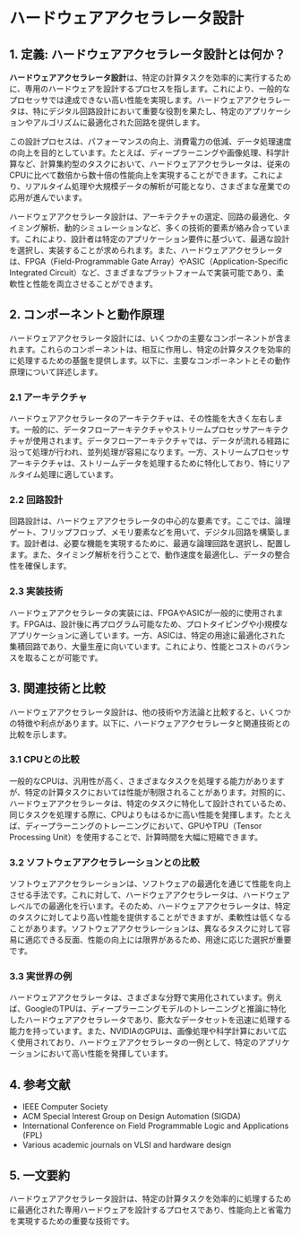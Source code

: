 # ハードウェアアクセラレータ設計

## 1. 定義: **ハードウェアアクセラレータ設計**とは何か？
**ハードウェアアクセラレータ設計**は、特定の計算タスクを効率的に実行するために、専用のハードウェアを設計するプロセスを指します。これにより、一般的なプロセッサでは達成できない高い性能を実現します。ハードウェアアクセラレータは、特にデジタル回路設計において重要な役割を果たし、特定のアプリケーションやアルゴリズムに最適化された回路を提供します。

この設計プロセスは、パフォーマンスの向上、消費電力の低減、データ処理速度の向上を目的としています。たとえば、ディープラーニングや画像処理、科学計算など、計算集約型のタスクにおいて、ハードウェアアクセラレータは、従来のCPUに比べて数倍から数十倍の性能向上を実現することができます。これにより、リアルタイム処理や大規模データの解析が可能となり、さまざまな産業での応用が進んでいます。

ハードウェアアクセラレータ設計は、アーキテクチャの選定、回路の最適化、タイミング解析、動的シミュレーションなど、多くの技術的要素が絡み合っています。これにより、設計者は特定のアプリケーション要件に基づいて、最適な設計を選択し、実装することが求められます。また、ハードウェアアクセラレータは、FPGA（Field-Programmable Gate Array）やASIC（Application-Specific Integrated Circuit）など、さまざまなプラットフォームで実装可能であり、柔軟性と性能を両立させることができます。

## 2. コンポーネントと動作原理
ハードウェアアクセラレータ設計には、いくつかの主要なコンポーネントが含まれます。これらのコンポーネントは、相互に作用し、特定の計算タスクを効率的に処理するための基盤を提供します。以下に、主要なコンポーネントとその動作原理について詳述します。

### 2.1 アーキテクチャ
ハードウェアアクセラレータのアーキテクチャは、その性能を大きく左右します。一般的に、データフローアーキテクチャやストリームプロセッサアーキテクチャが使用されます。データフローアーキテクチャでは、データが流れる経路に沿って処理が行われ、並列処理が容易になります。一方、ストリームプロセッサアーキテクチャは、ストリームデータを処理するために特化しており、特にリアルタイム処理に適しています。

### 2.2 回路設計
回路設計は、ハードウェアアクセラレータの中心的な要素です。ここでは、論理ゲート、フリップフロップ、メモリ要素などを用いて、デジタル回路を構築します。設計者は、必要な機能を実現するために、最適な論理回路を選択し、配置します。また、タイミング解析を行うことで、動作速度を最適化し、データの整合性を確保します。

### 2.3 実装技術
ハードウェアアクセラレータの実装には、FPGAやASICが一般的に使用されます。FPGAは、設計後に再プログラム可能なため、プロトタイピングや小規模なアプリケーションに適しています。一方、ASICは、特定の用途に最適化された集積回路であり、大量生産に向いています。これにより、性能とコストのバランスを取ることが可能です。

## 3. 関連技術と比較
ハードウェアアクセラレータ設計は、他の技術や方法論と比較すると、いくつかの特徴や利点があります。以下に、ハードウェアアクセラレータと関連技術との比較を示します。

### 3.1 CPUとの比較
一般的なCPUは、汎用性が高く、さまざまなタスクを処理する能力がありますが、特定の計算タスクにおいては性能が制限されることがあります。対照的に、ハードウェアアクセラレータは、特定のタスクに特化して設計されているため、同じタスクを処理する際に、CPUよりもはるかに高い性能を発揮します。たとえば、ディープラーニングのトレーニングにおいて、GPUやTPU（Tensor Processing Unit）を使用することで、計算時間を大幅に短縮できます。

### 3.2 ソフトウェアアクセラレーションとの比較
ソフトウェアアクセラレーションは、ソフトウェアの最適化を通じて性能を向上させる手法です。これに対して、ハードウェアアクセラレータは、ハードウェアレベルでの最適化を行います。そのため、ハードウェアアクセラレータは、特定のタスクに対してより高い性能を提供することができますが、柔軟性は低くなることがあります。ソフトウェアアクセラレーションは、異なるタスクに対して容易に適応できる反面、性能の向上には限界があるため、用途に応じた選択が重要です。

### 3.3 実世界の例
ハードウェアアクセラレータは、さまざまな分野で実用化されています。例えば、GoogleのTPUは、ディープラーニングモデルのトレーニングと推論に特化したハードウェアアクセラレータであり、膨大なデータセットを迅速に処理する能力を持っています。また、NVIDIAのGPUは、画像処理や科学計算において広く使用されており、ハードウェアアクセラレータの一例として、特定のアプリケーションにおいて高い性能を発揮しています。

## 4. 参考文献
- IEEE Computer Society
- ACM Special Interest Group on Design Automation (SIGDA)
- International Conference on Field Programmable Logic and Applications (FPL)
- Various academic journals on VLSI and hardware design

## 5. 一文要約
ハードウェアアクセラレータ設計は、特定の計算タスクを効率的に処理するために最適化された専用ハードウェアを設計するプロセスであり、性能向上と省電力を実現するための重要な技術です。